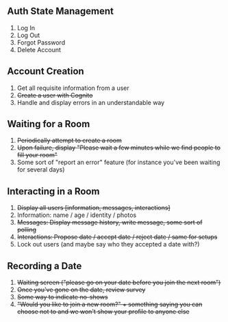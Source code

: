 ## Auth State Management
1. Log In
2. Log Out
3. Forgot Password
4. Delete Account

## Account Creation
1. Get all requisite information from a user
2. ~~Create a user with Cognito~~
3. Handle and display errors in an understandable way

## Waiting for a Room
1. ~~Periodically attempt to create a room~~
2. ~~Upon failure, display "Please wait a few minutes while we find people to fill your room"~~
3. Some sort of "report an error" feature (for instance you've been waiting for several days)

## Interacting in a Room
1. ~~Display all users [information, messages, interactions]~~
2. Information: name / age / identity / photos
3. ~~Messages: Display message history, write message, some sort of polling~~
4. ~~Interactions: Propose date / accept date / reject date / same for setups~~
5. Lock out users (and maybe say who they accepted a date with?)

## Recording a Date
1. ~~Waiting screen ("please go on your date before you join the next room")~~
2. ~~Once you've gone on the date, review survey~~
3. ~~Some way to indicate no-shows~~
4. ~~"Would you like to join a new room?" + something saying you can choose not to and we 
won't show your profile to anyone else~~